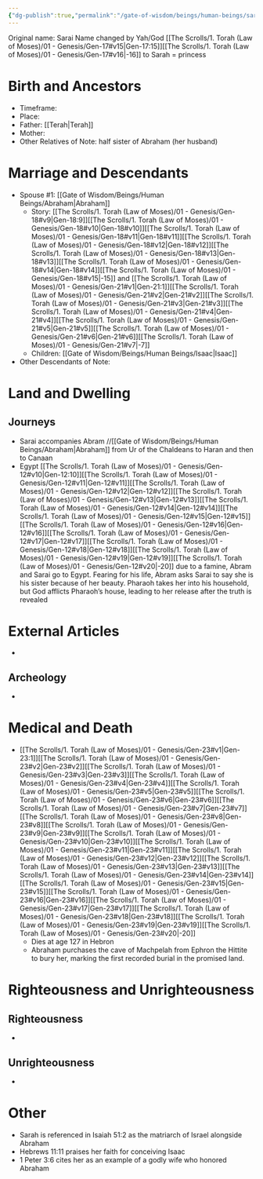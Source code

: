 ```yaml
---
{"dg-publish":true,"permalink":"/gate-of-wisdom/beings/human-beings/sarah/","tags":["#GateWisdom","#Being","#HumanBeing"]}
---
```


Original name: Sarai
Name changed by Yah/God [[The Scrolls/1. Torah (Law of Moses)/01 - Genesis/Gen-17#v15\|Gen-17:15]][[The Scrolls/1. Torah (Law of Moses)/01 - Genesis/Gen-17#v16\|-16]] to Sarah = princess
# Birth and Ancestors
- Timeframe:
- Place:
- Father: [[Terah\|Terah]]
- Mother:
- Other Relatives of Note: half sister of Abraham (her husband)  

# Marriage and Descendants
- Spouse #1: [[Gate of Wisdom/Beings/Human Beings/Abraham\|Abraham]]
	- Story: [[The Scrolls/1. Torah (Law of Moses)/01 - Genesis/Gen-18#v9\|Gen-18:9]][[The Scrolls/1. Torah (Law of Moses)/01 - Genesis/Gen-18#v10\|Gen-18#v10]][[The Scrolls/1. Torah (Law of Moses)/01 - Genesis/Gen-18#v11\|Gen-18#v11]][[The Scrolls/1. Torah (Law of Moses)/01 - Genesis/Gen-18#v12\|Gen-18#v12]][[The Scrolls/1. Torah (Law of Moses)/01 - Genesis/Gen-18#v13\|Gen-18#v13]][[The Scrolls/1. Torah (Law of Moses)/01 - Genesis/Gen-18#v14\|Gen-18#v14]][[The Scrolls/1. Torah (Law of Moses)/01 - Genesis/Gen-18#v15\|-15]] and [[The Scrolls/1. Torah (Law of Moses)/01 - Genesis/Gen-21#v1\|Gen-21:1]][[The Scrolls/1. Torah (Law of Moses)/01 - Genesis/Gen-21#v2\|Gen-21#v2]][[The Scrolls/1. Torah (Law of Moses)/01 - Genesis/Gen-21#v3\|Gen-21#v3]][[The Scrolls/1. Torah (Law of Moses)/01 - Genesis/Gen-21#v4\|Gen-21#v4]][[The Scrolls/1. Torah (Law of Moses)/01 - Genesis/Gen-21#v5\|Gen-21#v5]][[The Scrolls/1. Torah (Law of Moses)/01 - Genesis/Gen-21#v6\|Gen-21#v6]][[The Scrolls/1. Torah (Law of Moses)/01 - Genesis/Gen-21#v7\|-7]]
	- Children: [[Gate of Wisdom/Beings/Human Beings/Isaac\|Isaac]]
- Other Descendants of Note:  

# Land and Dwelling
## Journeys
- Sarai accompanies Abram //[[Gate of Wisdom/Beings/Human Beings/Abraham\|Abraham]] from Ur of the Chaldeans to Haran and then to Canaan
- Egypt [[The Scrolls/1. Torah (Law of Moses)/01 - Genesis/Gen-12#v10\|Gen-12:10]][[The Scrolls/1. Torah (Law of Moses)/01 - Genesis/Gen-12#v11\|Gen-12#v11]][[The Scrolls/1. Torah (Law of Moses)/01 - Genesis/Gen-12#v12\|Gen-12#v12]][[The Scrolls/1. Torah (Law of Moses)/01 - Genesis/Gen-12#v13\|Gen-12#v13]][[The Scrolls/1. Torah (Law of Moses)/01 - Genesis/Gen-12#v14\|Gen-12#v14]][[The Scrolls/1. Torah (Law of Moses)/01 - Genesis/Gen-12#v15\|Gen-12#v15]][[The Scrolls/1. Torah (Law of Moses)/01 - Genesis/Gen-12#v16\|Gen-12#v16]][[The Scrolls/1. Torah (Law of Moses)/01 - Genesis/Gen-12#v17\|Gen-12#v17]][[The Scrolls/1. Torah (Law of Moses)/01 - Genesis/Gen-12#v18\|Gen-12#v18]][[The Scrolls/1. Torah (Law of Moses)/01 - Genesis/Gen-12#v19\|Gen-12#v19]][[The Scrolls/1. Torah (Law of Moses)/01 - Genesis/Gen-12#v20\|-20]]   due to a famine, Abram and Sarai go to Egypt. Fearing for his life, Abram asks Sarai to say she is his sister because of her beauty. Pharaoh takes her into his household, but God afflicts Pharaoh’s house, leading to her release after the truth is revealed
# External Articles
- 

## Archeology
- 

# Medical and Death
- [[The Scrolls/1. Torah (Law of Moses)/01 - Genesis/Gen-23#v1\|Gen-23:1]][[The Scrolls/1. Torah (Law of Moses)/01 - Genesis/Gen-23#v2\|Gen-23#v2]][[The Scrolls/1. Torah (Law of Moses)/01 - Genesis/Gen-23#v3\|Gen-23#v3]][[The Scrolls/1. Torah (Law of Moses)/01 - Genesis/Gen-23#v4\|Gen-23#v4]][[The Scrolls/1. Torah (Law of Moses)/01 - Genesis/Gen-23#v5\|Gen-23#v5]][[The Scrolls/1. Torah (Law of Moses)/01 - Genesis/Gen-23#v6\|Gen-23#v6]][[The Scrolls/1. Torah (Law of Moses)/01 - Genesis/Gen-23#v7\|Gen-23#v7]][[The Scrolls/1. Torah (Law of Moses)/01 - Genesis/Gen-23#v8\|Gen-23#v8]][[The Scrolls/1. Torah (Law of Moses)/01 - Genesis/Gen-23#v9\|Gen-23#v9]][[The Scrolls/1. Torah (Law of Moses)/01 - Genesis/Gen-23#v10\|Gen-23#v10]][[The Scrolls/1. Torah (Law of Moses)/01 - Genesis/Gen-23#v11\|Gen-23#v11]][[The Scrolls/1. Torah (Law of Moses)/01 - Genesis/Gen-23#v12\|Gen-23#v12]][[The Scrolls/1. Torah (Law of Moses)/01 - Genesis/Gen-23#v13\|Gen-23#v13]][[The Scrolls/1. Torah (Law of Moses)/01 - Genesis/Gen-23#v14\|Gen-23#v14]][[The Scrolls/1. Torah (Law of Moses)/01 - Genesis/Gen-23#v15\|Gen-23#v15]][[The Scrolls/1. Torah (Law of Moses)/01 - Genesis/Gen-23#v16\|Gen-23#v16]][[The Scrolls/1. Torah (Law of Moses)/01 - Genesis/Gen-23#v17\|Gen-23#v17]][[The Scrolls/1. Torah (Law of Moses)/01 - Genesis/Gen-23#v18\|Gen-23#v18]][[The Scrolls/1. Torah (Law of Moses)/01 - Genesis/Gen-23#v19\|Gen-23#v19]][[The Scrolls/1. Torah (Law of Moses)/01 - Genesis/Gen-23#v20\|-20]]
	- Dies at age 127 in Hebron
	- Abraham purchases the cave of Machpelah from Ephron the Hittite to bury her, marking the first recorded burial in the promised land.

# Righteousness and Unrighteousness
## Righteousness
- 

## Unrighteousness
- 

# Other
- Sarah is referenced in Isaiah 51:2 as the matriarch of Israel alongside Abraham 
- Hebrews 11:11 praises her faith for conceiving Isaac
- 1 Peter 3:6 cites her as an example of a godly wife who honored Abraham
